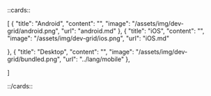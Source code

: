 ::cards::

[
  {
    "title": "Android",
    "content": "",
    "image": "/assets/img/dev-grid/android.png",
    "url": "android.md"
  },
  {
    "title": "iOS",
    "content": "",
    "image": "/assets/img/dev-grid/ios.png",
    "url": "iOS.md"

  },
  {
    "title": "Desktop",
    "content": "",
    "image": "/assets/img/dev-grid/bundled.png",
    "url": "../lang/mobile"
  },

]

::/cards::